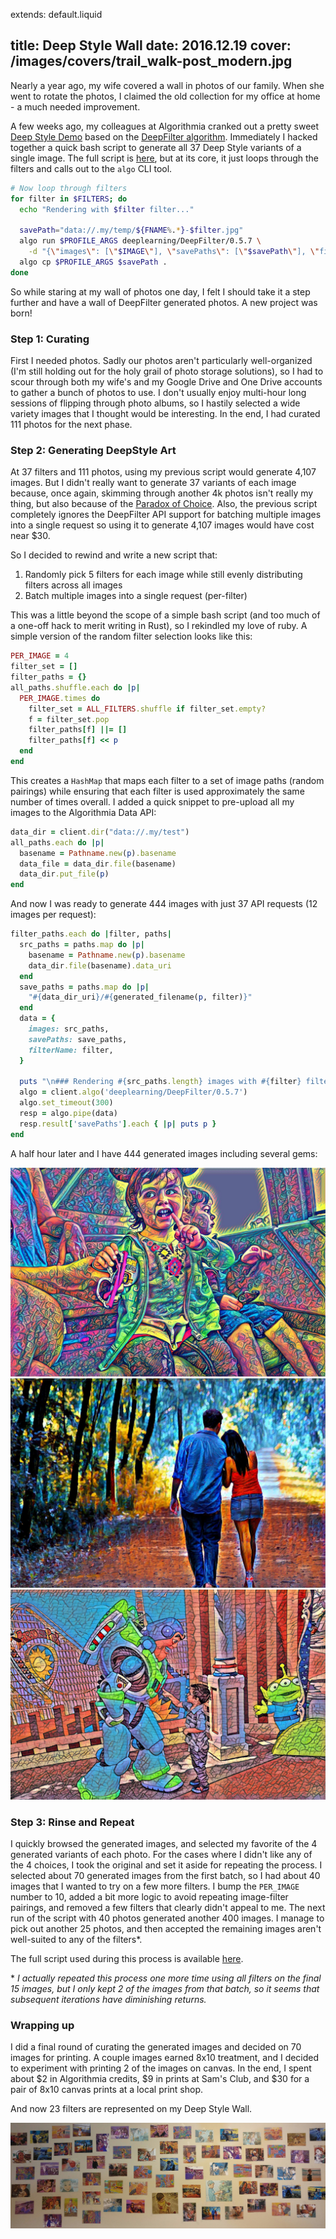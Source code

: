 extends: default.liquid

title: Deep Style Wall
date: 2016.12.19
cover: /images/covers/trail_walk-post_modern.jpg
---

Nearly a year ago, my wife covered a wall in photos of our family. When she went to rotate the photos, I claimed the old collection for my office at home - a much needed improvement.

A few weeks ago, my colleagues at Algorithmia cranked out a pretty sweet [Deep Style Demo](http://demos.algorithmia.com/deep-style/) based on the [DeepFilter algorithm](https://algorithmia.com/algorithms/deeplearning/DeepFilter). Immediately I hacked together a quick bash script to generate all 37 Deep Style variants of a single image. The full script is [here](https://gist.github.com/anowell/386035fede097e4aa505102481f00517), but at its core, it just loops through the filters and calls out to the `algo` CLI tool.

```bash
# Now loop through filters
for filter in $FILTERS; do
  echo "Rendering with $filter filter..."

  savePath="data://.my/temp/${FNAME%.*}-$filter.jpg"
  algo run $PROFILE_ARGS deeplearning/DeepFilter/0.5.7 \
    -d "{\"images\": [\"$IMAGE\"], \"savePaths\": [\"$savePath\"], \"filterName\": \"$filter\"}"
  algo cp $PROFILE_ARGS $savePath .
done
```

So while staring at my wall of photos one day, I felt I should take it a step further and have a wall of DeepFilter generated photos. A new project was born!

### Step 1: Curating

First I needed photos. Sadly our photos aren't particularly well-organized (I'm still holding out for the holy grail of photo storage solutions), so I had to scour through both my wife's and my Google Drive and One Drive accounts to gather a bunch of photos to use. I don't usually enjoy multi-hour long sessions of flipping through photo albums, so I hastily selected a wide variety images that I thought would be interesting. In the end, I had curated 111 photos for the next phase.

### Step 2: Generating DeepStyle Art

At 37 filters and 111 photos, using my previous script would generate 4,107 images. But I didn't really want to generate 37 variants of each image because, once again, skimming through another 4k photos isn't really my thing, but also because of the [Paradox of Choice](https://en.wikipedia.org/wiki/The_Paradox_of_Choice). Also, the previous script completely ignores the DeepFilter API support for batching multiple images into a single request so using it to generate 4,107 images would have cost near $30.

So I decided to rewind and write a new script that:

1. Randomly pick 5 filters for each image while still evenly distributing filters across all images
2. Batch multiple images into a single request (per-filter)

This was a little beyond the scope of a simple bash script (and too much of a one-off hack to merit writing in Rust), so I rekindled my love of ruby. A simple version of the random filter selection looks like this:

```ruby
PER_IMAGE = 4
filter_set = []
filter_paths = {}
all_paths.shuffle.each do |p|
  PER_IMAGE.times do
    filter_set = ALL_FILTERS.shuffle if filter_set.empty?
    f = filter_set.pop
    filter_paths[f] ||= []
    filter_paths[f] << p
  end
end
```

This creates a `HashMap` that maps each filter to a set of image paths (random pairings) while ensuring that each filter is used approximately the same number of times overall. I added a quick snippet to pre-upload all my images to the Algorithmia Data API:

```ruby
data_dir = client.dir("data://.my/test")
all_paths.each do |p|
  basename = Pathname.new(p).basename
  data_file = data_dir.file(basename)
  data_dir.put_file(p)
end
```

And now I was ready to generate 444 images with just 37 API requests (12 images per request):

```ruby
filter_paths.each do |filter, paths|
  src_paths = paths.map do |p|
    basename = Pathname.new(p).basename
    data_dir.file(basename).data_uri
  end
  save_paths = paths.map do |p|
    "#{data_dir_uri}/#{generated_filename(p, filter)}"
  end
  data = {
    images: src_paths,
    savePaths: save_paths,
    filterName: filter,
  }

  puts "\n### Rendering #{src_paths.length} images with #{filter} filter..."
  algo = client.algo('deeplearning/DeepFilter/0.5.7')
  algo.set_timeout(300)
  resp = algo.pipe(data)
  resp.result['savePaths'].each { |p| puts p }
end
```

A half hour later and I have 444 generated images including several gems:

<div class="grid">
    <img class="col" src="/images/deep-style-wall/train_ride-colorful_dream.jpg">
    <img class="col" src="/images/deep-style-wall/painting_walk-post_modern.jpg">
    <img class="col" src="/images/deep-style-wall/buzz-crunch_paper.jpg">
</div>

### Step 3: Rinse and Repeat

I quickly browsed the generated images, and selected my favorite of the 4 generated variants of each photo. For the cases where I didn't like any of the 4 choices, I took the original and set it aside for repeating the process. I selected about 70 generated images from the first batch, so I had about 40 images that I wanted to try on a few more filters. I bump the `PER_IMAGE` number to 10, added a bit more logic to avoid repeating image-filter pairings, and removed a few filters that clearly didn't appeal to me. The next run of the script with 40 photos generated another 400 images. I manage to pick out another 25 photos, and then accepted the remaining images aren't well-suited to any of the filters*.

The full script used during this process is available [here](https://gist.github.com/anowell/fd8cd6706b6c16080f09e67765e6915d).

&ast; *I actually repeated this process one more time using all filters on the final 15 images, but I only kept 2 of the images from that batch, so it seems that subsequent iterations have diminishing returns.*

### Wrapping up

I did a final round of curating the generated images and decided on 70 images for printing. A couple images earned 8x10 treatment, and I decided to experiment with printing 2 of the images on canvas. In the end, I spent about $2 in Algorithmia credits, $9 in prints at Sam's Club, and $30 for a pair of 8x10 canvas prints at a local print shop.

And now 23 filters are represented on my Deep Style Wall.

<img src="/images/deep-style-wall/photo-wall.jpg">
